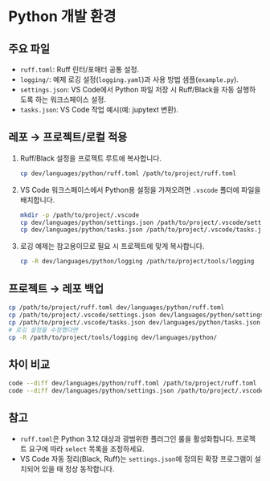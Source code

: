 # Python 개발 환경

## 주요 파일
- `ruff.toml`: Ruff 린터/포매터 공통 설정.
- `logging/`: 예제 로깅 설정(`logging.yaml`)과 사용 방법 샘플(`example.py`).
- `settings.json`: VS Code에서 Python 파일 저장 시 Ruff/Black을 자동 실행하도록 하는 워크스페이스 설정.
- `tasks.json`: VS Code 작업 예시(예: jupytext 변환).

## 레포 → 프로젝트/로컬 적용
1. Ruff/Black 설정을 프로젝트 루트에 복사합니다.
   ```sh
   cp dev/languages/python/ruff.toml /path/to/project/ruff.toml
   ```
2. VS Code 워크스페이스에서 Python용 설정을 가져오려면 `.vscode` 폴더에 파일을 배치합니다.
   ```sh
   mkdir -p /path/to/project/.vscode
   cp dev/languages/python/settings.json /path/to/project/.vscode/settings.json
   cp dev/languages/python/tasks.json /path/to/project/.vscode/tasks.json
   ```
3. 로깅 예제는 참고용이므로 필요 시 프로젝트에 맞게 복사합니다.
   ```sh
   cp -R dev/languages/python/logging /path/to/project/tools/logging
   ```

## 프로젝트 → 레포 백업
```sh
cp /path/to/project/ruff.toml dev/languages/python/ruff.toml
cp /path/to/project/.vscode/settings.json dev/languages/python/settings.json
cp /path/to/project/.vscode/tasks.json dev/languages/python/tasks.json
# 로깅 설정을 수정했다면
cp -R /path/to/project/tools/logging dev/languages/python/
```

## 차이 비교
```sh
code --diff dev/languages/python/ruff.toml /path/to/project/ruff.toml
code --diff dev/languages/python/settings.json /path/to/project/.vscode/settings.json
```

## 참고
- `ruff.toml`은 Python 3.12 대상과 광범위한 플러그인 룰을 활성화합니다. 프로젝트 요구에 따라 `select` 목록을 조정하세요.
- VS Code 자동 정리(Black, Ruff)는 `settings.json`에 정의된 확장 프로그램이 설치되어 있을 때 정상 동작합니다.
